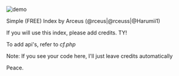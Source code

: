 
![demo](https://8ghtchecker.000webhostapp.com/Capture.PNG)

Simple (FREE) Index by Arceus (@rceus|@rceuss|@Harumii1)

If you will use this index, please add credits. TY!

To add api's, refer to *cf.php*

Note: If you see your code here, I'll just leave credits automatically


Peace.
